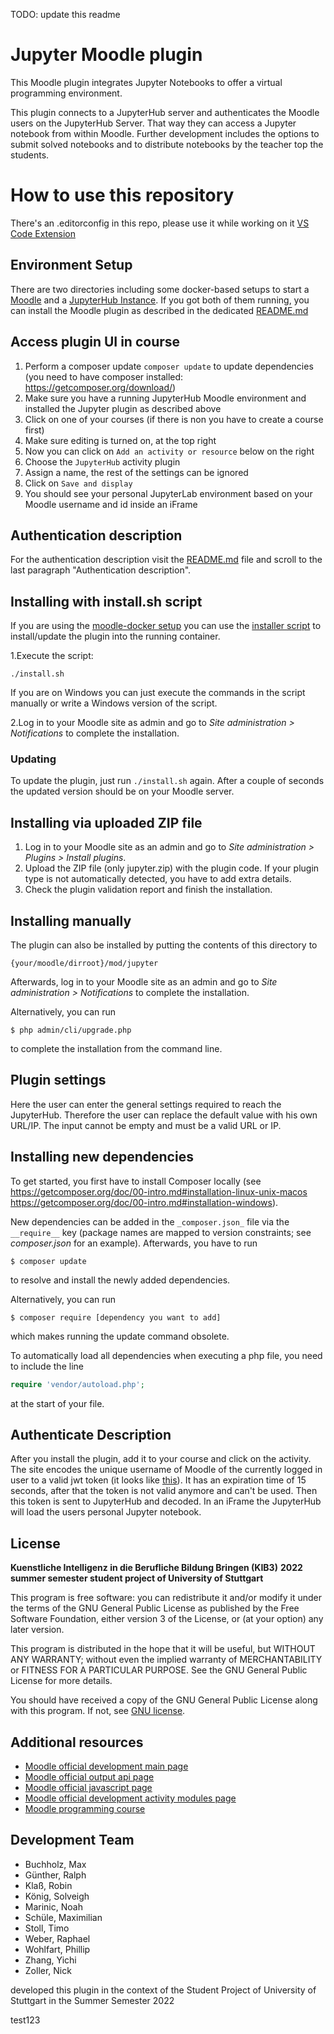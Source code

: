 TODO: update this readme

# Jupyter Moodle plugin

This Moodle plugin integrates Jupyter Notebooks to offer a virtual programming environment.

This plugin connects to a JupyterHub server and authenticates the Moodle users on the JupyterHub Server. That way they
can access a Jupyter notebook from within Moodle. Further development includes the options to submit solved
notebooks and to distribute notebooks by the teacher top the students.

# How to use this repository

There's an .editorconfig in this repo, please use it while working on it
[VS Code Extension](vscode://extension/EditorConfig.EditorConfig)

## Environment Setup

There are two directories including some docker-based setups to start a [Moodle](./moodle_docker/README.md) and a
[JupyterHub Instance](./jupyterhub_docker/README.md). If you got both of them running, you can install the Moodle plugin
as described in the dedicated [README.md](./jupyter/README.md)

## Access plugin UI in course

1. Perform a composer update `composer update` to update dependencies (you need to have composer installed: https://getcomposer.org/download/)
2. Make sure you have a running JupyterHub Moodle environment and installed the Jupyter plugin as described above
3. Click on one of your courses (if there is non you have to create a course first)
4. Make sure editing is turned on, at the top right
5. Now you can click on `Add an activity or resource` below on the right
6. Choose the `JupyterHub` activity plugin
7. Assign a name, the rest of the settings can be ignored
8. Click on `Save and display`
9. You should see your personal JupyterLab environment based on your Moodle username and id inside an iFrame

## Authentication description

For the authentication description visit the [README.md](./jupyter/README.md) file and scroll to the last paragraph "Authentication description".

## Installing with install.sh script

If you are using the [moodle-docker setup](../moodle_docker/README.md) you can use the [installer script](install.sh)
to install/update the plugin into the running container.

1.Execute the script:

```shell
./install.sh
```

If you are on Windows you can just execute the commands in the script manually or write a Windows version of the script.

2.Log in to your Moodle site as admin and go to _Site administration >
Notifications_ to complete the installation.

### Updating

To update the plugin, just run `./install.sh` again. After a couple of seconds the updated version should be on your Moodle server.

## Installing via uploaded ZIP file

1. Log in to your Moodle site as an admin and go to _Site administration >
   Plugins > Install plugins_.
2. Upload the ZIP file (only jupyter.zip) with the plugin code. If your plugin type is not automatically detected, you have to add
   extra details.
3. Check the plugin validation report and finish the installation.

## Installing manually

The plugin can also be installed by putting the contents of this directory to

    {your/moodle/dirroot}/mod/jupyter

Afterwards, log in to your Moodle site as an admin and go to _Site administration >
Notifications_ to complete the installation.

Alternatively, you can run

    $ php admin/cli/upgrade.php

to complete the installation from the command line.

## Plugin settings

Here the user can enter the general settings required to reach the JupyterHub.
Therefore the user can replace the default value with his own URL/IP.
The input cannot be empty and must be a valid URL or IP.

## Installing new dependencies

To get started, you first have to install Composer locally (see https://getcomposer.org/doc/00-intro.md#installation-linux-unix-macos
https://getcomposer.org/doc/00-intro.md#installation-windows).

New dependencies can be added in the `_composer.json_` file via the `__require__` key (package names are mapped to version constraints; see _composer.json_ for an example). Afterwards, you have to run

```shell
$ composer update
```

to resolve and install the newly added dependencies.

Alternatively, you can run

```shell
$ composer require [dependency you want to add]
```

which makes running the update command obsolete.

To automatically load all dependencies when executing a php file, you need to include the line

```php
require 'vendor/autoload.php';
```

at the start of your file.

## Authenticate Description

After you install the plugin, add it to your course and click on the activity.
The site encodes the unique username of Moodle of the currently logged in user to a valid jwt token (it looks like [this](jwt.io)).
It has an expiration time of 15 seconds, after that the token is not valid anymore and can't be used.
Then this token is sent to JupyterHub and decoded.
In an iFrame the JupyterHub will load the users personal Jupyter notebook.

## License

**Kuenstliche Intelligenz in die Berufliche Bildung Bringen (KIB3)**
**2022 summer semester student project of University of Stuttgart**

This program is free software: you can redistribute it and/or modify it under
the terms of the GNU General Public License as published by the Free Software
Foundation, either version 3 of the License, or (at your option) any later
version.

This program is distributed in the hope that it will be useful, but WITHOUT ANY
WARRANTY; without even the implied warranty of MERCHANTABILITY or FITNESS FOR A
PARTICULAR PURPOSE. See the GNU General Public License for more details.

You should have received a copy of the GNU General Public License along with
this program. If not, see [GNU license](https://www.gnu.org/licenses).

## Additional resources

-   [Moodle official development main page](https://docs.moodle.org/dev/Main_Page)
-   [Moodle official output api page](https://docs.moodle.org/dev/Output_API)
-   [Moodle official javascript page](https://docs.moodle.org/dev/Javascript_Modules)
-   [Moodle official development activity modules page](https://docs.moodle.org/dev/Activity_modules)
-   [Moodle programming course](https://www.youtube.com/playlist?list=PLgfLVzXXIo5q10qVXDVyD-JZVyZL9pCq0)

## Development Team

-   Buchholz, Max
-   Günther, Ralph
-   Klaß, Robin
-   König, Solveigh
-   Marinic, Noah
-   Schüle, Maximilian
-   Stoll, Timo
-   Weber, Raphael
-   Wohlfart, Phillip
-   Zhang, Yichi
-   Zoller, Nick

developed this plugin in the context of the Student Project of University of Stuttgart in the Summer Semester 2022

test123

